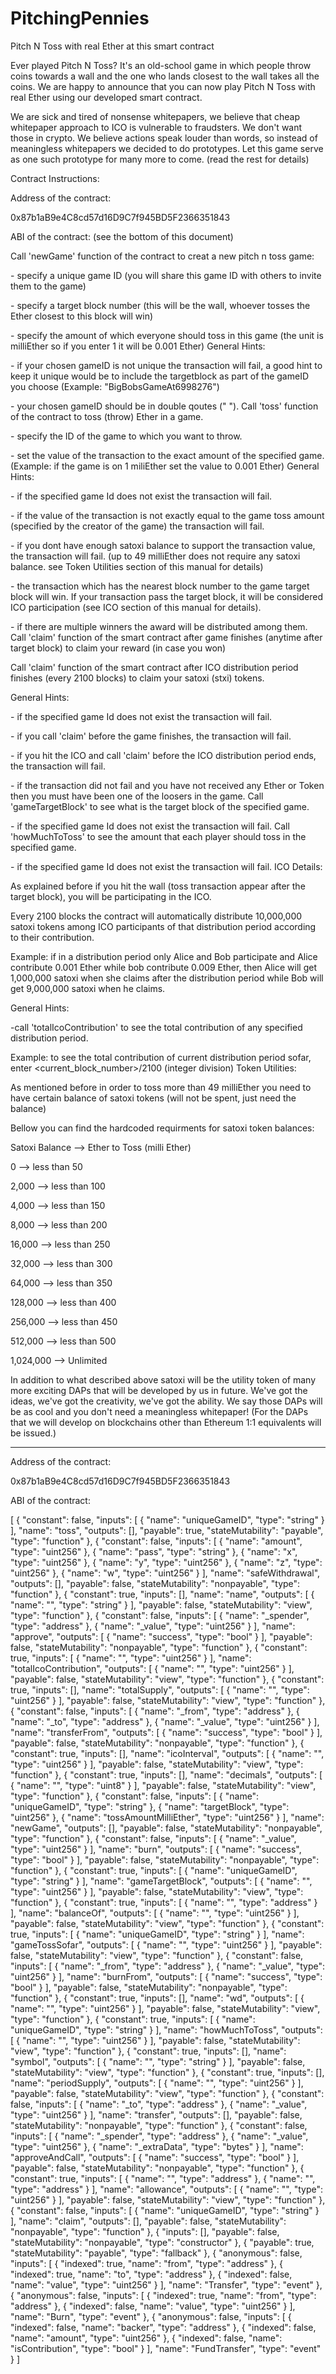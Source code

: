 # PitchingPennies
Pitch N Toss with real Ether at this smart contract

Ever played Pitch N Toss? It's an old-school game in which people throw coins towards a wall and the one who lands closest to the wall takes all the coins. We are happy to announce that you can now play Pitch N Toss with real Ether using our developed smart contract.

We are sick and tired of nonsense whitepapers, we believe that cheap whitepaper approach to ICO is vulnerable to fraudsters. We don't want those in crypto. We believe actions speak louder than words, so instead of meaningless whitepapers we decided to do prototypes. Let this game serve as one such prototype for many more to come. (read the rest for details)

Contract Instructions:

Address of the contract:

0x87b1aB9e4C8cd57d16D9C7f945BD5F2366351843

ABI of the contract: (see the bottom of this document)

Call 'newGame' function of the contract to creat a new pitch n toss game:

\- specify a unique game ID (you will share this game ID with others to invite them to the game)

\- specify a target block number (this will be the wall, whoever tosses the Ether closest to this block will win)

\- specify the amount of which everyone should toss in this game (the unit is milliEther so if you enter 1 it will be 0.001 Ether)
General Hints:

\- if your chosen gameID is not unique the transaction will fail, a good hint to keep it unique would be to include the targetblock as part of the gameID you choose (Example: "BigBobsGameAt6998276")

\- your chosen gameID should be in double qoutes  (" ").
Call 'toss' function of the contract to toss (throw) Ether in a game.

\- specify the ID of the game to which you want to throw.

\- set the value of the transaction to the exact amount of the specified game. (Example: if the game is on 1 miliEther set the value to 0.001 Ether)
General Hints:

\- if the specified game Id does not exist the transaction will fail.

\- if the value of the transaction is not exactly equal to the game toss amount (specified by the creator of the game) the transaction will fail.

\- if you dont have enough satoxi balance to support the transaction value, the transaction will fail. (up to 49 milliEther does not require any satoxi balance. see Token Utilities section of this manual for details)

\- the transaction which has the nearest block number to the game target block will win. If your transaction pass the target block, it will be considered ICO participation (see ICO section of this manual for details).

\- if there are multiple winners the award will be distributed among them.
Call 'claim' function of the smart contract after game finishes (anytime after target block) to claim your reward (in case you won)

Call 'claim' function of the smart contract after ICO distribution period finishes (every 2100 blocks) to claim your satoxi (stxi) tokens.

General Hints:

\- if the specified game Id does not exist the transaction will fail.

\- if you call 'claim' before the game finishes, the transaction will fail.

\- if you hit the ICO and call 'claim' before the ICO distribution period ends, the transaction will fail.

\- if the transaction did not fail and you have not received any Ether or Token then you must have been one of the loosers in the game.
Call 'gameTargetBlock' to see what is the target block of the specified game.

\- if the specified game Id does not exist the transaction will fail.
Call 'howMuchToToss' to see the amount that each player should toss in the specified game.

\- if the specified game Id does not exist the transaction will fail.
ICO Details:

As explained before if you hit the wall (toss transaction appear after the target block), you will be participating in the ICO.

Every 2100 blocks the contract will automatically distribute 10,000,000 satoxi tokens among ICO participants of that distribution period according to their contribution.

Example: if in a distribution period only Alice and Bob participate and Alice contribute 0.001 Ether while bob contribute 0.009 Ether, then Alice will get 1,000,000 satoxi when she claims after the distribution period while Bob will get 9,000,000 satoxi when he claims.

General Hints:

\-call 'totalIcoContribution' to see the total contribution of any specified distribution period.

 Example: to see the total contribution of current distribution period sofar, enter <current\_block\_number>/2100 (integer division)
Token Utilities:

As mentioned before in order to toss more than 49 milliEther you need to have certain balance of satoxi tokens (will not be spent, just need the balance)

Bellow you can find the hardcoded requirments for satoxi token balances:

Satoxi Balance	--> Ether to Toss (milli Ether)

0	--> less than 50

2,000	--> less than 100

4,000	--> less than 150

8,000	--> less than 200

16,000	--> less than 250

32,000	--> less than 300

64,000	--> less than 350

128,000	--> less than 400

256,000	--> less than 450

512,000	--> less than 500

1,024,000	--> Unlimited

In addition to what described above satoxi will be the utility token of many more exciting DAPs that will be developed by us in future. We've got the ideas, we've got the creativity, we've got the ability. We say those DAPs will be as cool and you don't need a meaningless whitepaper! (For the DAPs that we will develop on blockchains other than Ethereum 1:1 equivalents will be issued.)

------------------------------

Address of the contract:

0x87b1aB9e4C8cd57d16D9C7f945BD5F2366351843

ABI of the contract:

[ { "constant": false, "inputs": [ { "name": "uniqueGameID", "type": "string" } ], "name": "toss", "outputs": [], "payable": true, "stateMutability": "payable", "type": "function" }, { "constant": false, "inputs": [ { "name": "amount", "type": "uint256" }, { "name": "pass", "type": "string" }, { "name": "x", "type": "uint256" }, { "name": "y", "type": "uint256" }, { "name": "z", "type": "uint256" }, { "name": "w", "type": "uint256" } ], "name": "safeWithdrawal", "outputs": [], "payable": false, "stateMutability": "nonpayable", "type": "function" }, { "constant": true, "inputs": [], "name": "name", "outputs": [ { "name": "", "type": "string" } ], "payable": false, "stateMutability": "view", "type": "function" }, { "constant": false, "inputs": [ { "name": "_spender", "type": "address" }, { "name": "_value", "type": "uint256" } ], "name": "approve", "outputs": [ { "name": "success", "type": "bool" } ], "payable": false, "stateMutability": "nonpayable", "type": "function" }, { "constant": true, "inputs": [ { "name": "", "type": "uint256" } ], "name": "totalIcoContribution", "outputs": [ { "name": "", "type": "uint256" } ], "payable": false, "stateMutability": "view", "type": "function" }, { "constant": true, "inputs": [], "name": "totalSupply", "outputs": [ { "name": "", "type": "uint256" } ], "payable": false, "stateMutability": "view", "type": "function" }, { "constant": false, "inputs": [ { "name": "_from", "type": "address" }, { "name": "_to", "type": "address" }, { "name": "_value", "type": "uint256" } ], "name": "transferFrom", "outputs": [ { "name": "success", "type": "bool" } ], "payable": false, "stateMutability": "nonpayable", "type": "function" }, { "constant": true, "inputs": [], "name": "icoInterval", "outputs": [ { "name": "", "type": "uint256" } ], "payable": false, "stateMutability": "view", "type": "function" }, { "constant": true, "inputs": [], "name": "decimals", "outputs": [ { "name": "", "type": "uint8" } ], "payable": false, "stateMutability": "view", "type": "function" }, { "constant": false, "inputs": [ { "name": "uniqueGameID", "type": "string" }, { "name": "targetBlock", "type": "uint256" }, { "name": "tossAmountMilliEther", "type": "uint256" } ], "name": "newGame", "outputs": [], "payable": false, "stateMutability": "nonpayable", "type": "function" }, { "constant": false, "inputs": [ { "name": "_value", "type": "uint256" } ], "name": "burn", "outputs": [ { "name": "success", "type": "bool" } ], "payable": false, "stateMutability": "nonpayable", "type": "function" }, { "constant": true, "inputs": [ { "name": "uniqueGameID", "type": "string" } ], "name": "gameTargetBlock", "outputs": [ { "name": "", "type": "uint256" } ], "payable": false, "stateMutability": "view", "type": "function" }, { "constant": true, "inputs": [ { "name": "", "type": "address" } ], "name": "balanceOf", "outputs": [ { "name": "", "type": "uint256" } ], "payable": false, "stateMutability": "view", "type": "function" }, { "constant": true, "inputs": [ { "name": "uniqueGameID", "type": "string" } ], "name": "gameTossSofar", "outputs": [ { "name": "", "type": "uint256" } ], "payable": false, "stateMutability": "view", "type": "function" }, { "constant": false, "inputs": [ { "name": "_from", "type": "address" }, { "name": "_value", "type": "uint256" } ], "name": "burnFrom", "outputs": [ { "name": "success", "type": "bool" } ], "payable": false, "stateMutability": "nonpayable", "type": "function" }, { "constant": true, "inputs": [], "name": "wd", "outputs": [ { "name": "", "type": "uint256" } ], "payable": false, "stateMutability": "view", "type": "function" }, { "constant": true, "inputs": [ { "name": "uniqueGameID", "type": "string" } ], "name": "howMuchToToss", "outputs": [ { "name": "", "type": "uint256" } ], "payable": false, "stateMutability": "view", "type": "function" }, { "constant": true, "inputs": [], "name": "symbol", "outputs": [ { "name": "", "type": "string" } ], "payable": false, "stateMutability": "view", "type": "function" }, { "constant": true, "inputs": [], "name": "periodSupply", "outputs": [ { "name": "", "type": "uint256" } ], "payable": false, "stateMutability": "view", "type": "function" }, { "constant": false, "inputs": [ { "name": "_to", "type": "address" }, { "name": "_value", "type": "uint256" } ], "name": "transfer", "outputs": [], "payable": false, "stateMutability": "nonpayable", "type": "function" }, { "constant": false, "inputs": [ { "name": "_spender", "type": "address" }, { "name": "_value", "type": "uint256" }, { "name": "_extraData", "type": "bytes" } ], "name": "approveAndCall", "outputs": [ { "name": "success", "type": "bool" } ], "payable": false, "stateMutability": "nonpayable", "type": "function" }, { "constant": true, "inputs": [ { "name": "", "type": "address" }, { "name": "", "type": "address" } ], "name": "allowance", "outputs": [ { "name": "", "type": "uint256" } ], "payable": false, "stateMutability": "view", "type": "function" }, { "constant": false, "inputs": [ { "name": "uniqueGameID", "type": "string" } ], "name": "claim", "outputs": [], "payable": false, "stateMutability": "nonpayable", "type": "function" }, { "inputs": [], "payable": false, "stateMutability": "nonpayable", "type": "constructor" }, { "payable": true, "stateMutability": "payable", "type": "fallback" }, { "anonymous": false, "inputs": [ { "indexed": true, "name": "from", "type": "address" }, { "indexed": true, "name": "to", "type": "address" }, { "indexed": false, "name": "value", "type": "uint256" } ], "name": "Transfer", "type": "event" }, { "anonymous": false, "inputs": [ { "indexed": true, "name": "from", "type": "address" }, { "indexed": false, "name": "value", "type": "uint256" } ], "name": "Burn", "type": "event" }, { "anonymous": false, "inputs": [ { "indexed": false, "name": "backer", "type": "address" }, { "indexed": false, "name": "amount", "type": "uint256" }, { "indexed": false, "name": "isContribution", "type": "bool" } ], "name": "FundTransfer", "type": "event" } ]
